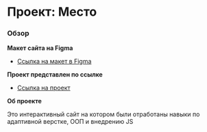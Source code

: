 # Проект: Место

### Обзор

**Макет сайта на Figma**

* [Ссылка на макет в Figma](https://www.figma.com/file/2cn9N9jSkmxD84oJik7xL7/JavaScript.-Sprint-4?node-id=0%3A1)


**Проект представлен по ссылке**

* [Ссылка на проект](https://nasiwin.github.io/mesto/index.html)

**Об проекте**

Это интерактивный сайт на котором были отработаны навыки по адаптивной верстке, ООП и внедрению JS

